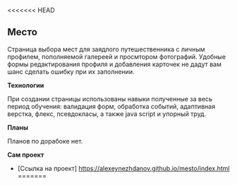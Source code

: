 <<<<<<< HEAD
## Место

Страница выбора мест для заядлого путешественника с личным профилем, пополняемой галереей и просмтором фотографий. Удобные формы редактирования профиля и добавления карточек не дадут вам шанс сделать ошибку при их заполнении.

**Технологии**

При создании страницы использованы навыки полученные за весь период обучения: валидация форм, обработка событий, адаптивная верстка, флекс, псевдокласы, а также java script и упорный труд. 

**Планы**

Планов по дорабоке нет.

**Сам проект**

* [Ссылка на проект] https://alexeynezhdanov.github.io/mesto/index.html
=======